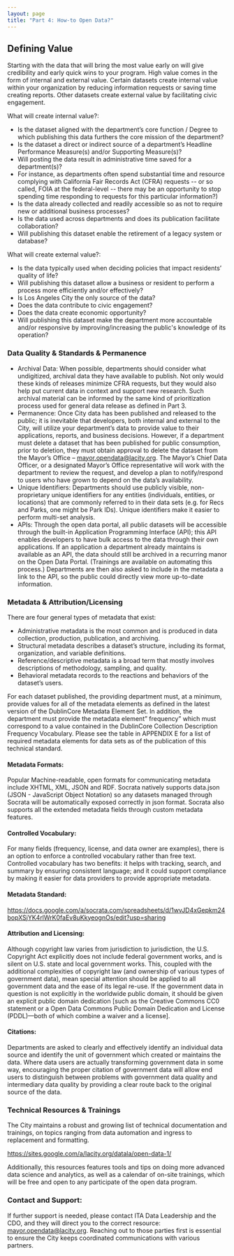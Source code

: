 ```yaml
---
layout: page
title: "Part 4: How-to Open Data?"
---
```


## Defining Value
Starting with the data that will bring the most value early on will give credibility and early quick wins to your program. High value comes in the form of internal and external value. Certain datasets create internal value within your organization by reducing information requests or saving time creating reports. Other datasets create external value by facilitating civic engagement.

What will create internal value?:

* Is the dataset aligned with the department’s core function / Degree to which publishing this data furthers the core mission of the department?
* Is the dataset a direct or indirect source of a department’s Headline Performance Measure(s) and/or Supporting Measure(s)?
* Will posting the data result in administrative time saved for a department(s)? 
* For instance, as departments often spend substantial time and resource complying with California Fair Records Act (CFRA) requests -- or so called, FOIA at the federal-level -- there may be an opportunity to stop spending time responding to requests for this particular information?)
* Is the data already collected and readily accessible so as not to require new or additional business processes?
* Is the data used across departments and does its publication facilitate collaboration?
* Will publishing this dataset enable the retirement of a legacy system or database?

What will create external value?:

* Is the data typically used when deciding policies that impact residents’ quality of life?
* Will publishing this dataset allow a business or resident to perform a process more efficiently and/or effectively?
* Is Los Angeles City the only source of the data?
* Does the data contribute to civic engagement?
* Does the data create economic opportunity?
* Will publishing this dataset make the department more accountable and/or responsive by improving/increasing the public's knowledge of its operation?

### Data Quality & Standards & Permanence
* Archival Data: When possible, departments should consider what undigitized, archival data they have available to publish. Not only would these kinds of releases minimize CFRA requests, but they would also help put current data in context and support new research. Such archival material can be informed by the same kind of prioritization process used for general data release as defined in Part 3.
* Permanence: Once City data has been published and released to the public; it is inevitable that developers, both internal and external to the City, will utilize your department’s data to provide value to their applications, reports, and business decisions.  However, if a department must delete a dataset that has been published for public consumption, prior to deletion, they must obtain approval to delete the dataset from the Mayor’s Office – mayor.opendata@lacity.org.  The Mayor’s Chief Data Officer, or a designated Mayor’s Office representative will work with the department to review the request, and develop a plan to notify/respond to users who have grown to depend on the data’s availability.  
* Unique Identifiers: Departments should use publicly visible, non-proprietary unique identifiers for any entities (individuals, entities, or locations) that are commonly referred to in their data sets (e.g. for Recs and Parks, one might be Park IDs). Unique identifiers make it easier to perform multi-set analysis.
* APIs: Through the open data portal, all public datasets will be accessible through the built-in Application Programming Interface (API); this API enables developers to have bulk access to the data through their own applications. If an application a department already maintains is available as an API, the data should still be archived in a recurring manor on the Open Data Portal. (Trainings are available on automating this process.) Departments are then also asked to include in the metadata a link to the API, so the public could directly view more up-to-date information.

### Metadata & Attribution/Licensing

There are four general types of metadata that exist: 

* Administrative metadata is the most common and is produced in data collection, production, publication, and archiving. 
* Structural metadata describes a dataset’s structure, including its format, organization, and variable definitions. 
* Reference/descriptive metadata is a broad term that mostly involves descriptions of methodology, sampling, and quality.
* Behavioral metadata records to the reactions and behaviors of the dataset’s users. 

For each dataset published, the providing department must, at a minimum, provide values for all of the metadata elements as defined in the latest version of the DublinCore Metadata Element Set. In addition, the department must provide the metadata element” frequency” which must correspond to a value contained in the DublinCore Collection Description Frequency Vocabulary. Please see the table in APPENDIX E for a list of required metadata elements for data sets as of the publication of this technical standard. 

#### Metadata Formats: 
Popular Machine-readable, open formats for communicating metadata include XHTML, XML, JSON and RDF. Socrata natively supports data.json (JSON - JavaScript Object Notation) so any datasets managed through Socrata will be automatically exposed correctly in json format. Socrata also supports all the extended metadata fields through custom metadata features.

#### Controlled Vocabulary: 
For many fields (frequency, license, and data owner are examples), there is an option to enforce a controlled vocabulary rather than free text. Controlled vocabulary has two benefits: it helps with tracking, search, and summary by ensuring consistent language; and it could support compliance by making it easier for data providers to provide appropriate metadata. 

#### Metadata Standard:
 https://docs.google.com/a/socrata.com/spreadsheets/d/1wvJD4xGepkm24bopXSjYK4rlWrK0faEv8uKkyeognOs/edit?usp=sharing 

#### Attribution and Licensing: 
Although copyright law varies from jurisdiction to jurisdiction, the U.S. Copyright Act explicitly does not include federal government works, and is silent on U.S. state and local government works. This, coupled with the additional complexities of copyright law (and ownership of various types of government data), mean special attention should be applied to all government data and the ease of its legal re-use. If the government data in question is not explicitly in the worldwide public domain, it should be given an explicit public domain dedication [such as the Creative Commons CC0 statement or a Open Data Commons Public Domain Dedication and License (PDDL)—both of which combine a waiver and a license].

#### Citations: 
Departments are asked to clearly and effectively identify an individual data source and identify the unit of government which created or maintains the data. Where data users are actually transforming government data in some way, encouraging the proper citation of government data will allow end users to distinguish between problems with government data quality and intermediary data quality by providing a clear route back to the original source of the data.

### Technical Resources & Trainings
The City maintains a robust and growing list of technical documentation and trainings, on topics ranging from data automation and ingress to replacement and formatting. 

https://sites.google.com/a/lacity.org/datala/open-data-1/

Additionally, this resources features tools and tips on doing more advanced data science and analytics, as well as a calendar of on-site trainings, which will be free and open to any participate of the open data program.

### Contact and Support: 
If further support is needed, please contact ITA Data Leadership and the CDO, and they will direct you to the correct resource: mayor.opendata@lacity.org. Reaching out to those parties first is essential to ensure the City keeps coordinated communications with various partners.



